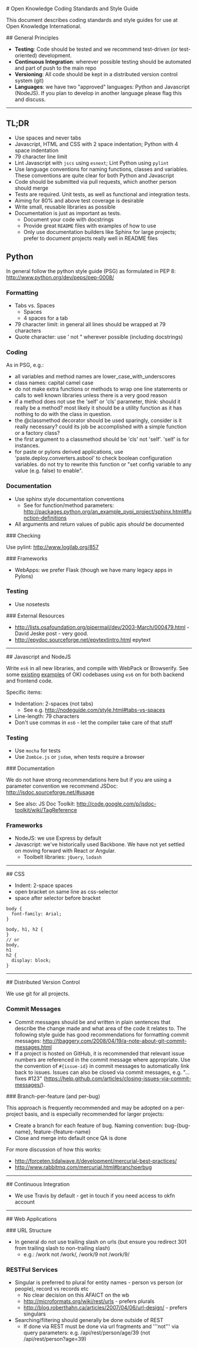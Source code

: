 # Open Knowledge Coding Standards and Style Guide

This document describes coding standards and style guides for use at Open Knowledge International.

## General Principles

* **Testing**: Code should be tested and we recommend test-driven (or test-oriented) development.
* **Continuous Integration**: wherever possible testing should be automated and part of push to the main repo
* **Versioning**: All code should be kept in a distributed version control system (git)
* **Languages**: we have two "approved" languages: Python and Javascript (NodeJS). If you plan to develop in another language please flag this and discuss.

----

## TL;DR

* Use spaces and never tabs
* Javascript, HTML and CSS with 2 space indentation; Python with 4 space indentation
* 79 character line limit
* Lint Javascript with `jscs` using `esnext`; Lint Python using `pylint`
* Use language conventions for naming functions, classes and variables. These conventions are quite clear for both Python and Javascript
* Code should be submitted via pull requests, which another person should merge
* Tests are required. Unit tests, as well as functional and integration tests.
* Aiming for 80% and above test coverage is desirable
* Write small, reusable libraries as possible
* Documentation is just as important as tests.
  * Document your code with docstrings
  * Provide great `README` files with examples of how to use
  * Only use documentation builders like Sphinx for large projects; prefer to document projects really well in README files

## Python

In general follow the python style guide (PSG) as formulated in PEP 8: http://www.python.org/dev/peps/pep-0008/

### Formatting

* Tabs vs. Spaces
  * Spaces
  * 4 spaces for a tab
* 79 character limit: in general all lines should be wrapped at 79 characters
* Quote character: use ' not " wherever possible (including docstrings)

### Coding

As in PSG, e.g.:

* all variables and method names are lower_case_with_underscores
* class names: capital camel case
* do not make extra functions or methods to wrap one line statements or calls to well known libraries unless there is a very good reason
* if a method does not use the 'self' or 'cls' parameter, think: should it really be a method? most likely it should be a utility function as it has nothing to do with the class in question.
* the @classmethod decorator should be used sparingly, consider is it really necessary? could its job be accomplished with a simple function or a factory class?
* the first argument to a classmethod should be 'cls' not 'self'. 'self' is for instances.
* for paste or pylons derived applications, use 'paste.deploy.converters.asbool' to check boolean configuration variables. do not try to rewrite this function or "set config variable to any value (e.g. false) to enable".

### Documentation

* Use sphinx style documentation conventions
  * See for function/method parameters: http://packages.python.org/an_example_pypi_project/sphinx.html#function-definitions
* All arguments and return values of public apis *should* be documented

### Checking

Use pylint: http://www.logilab.org/857

### Frameworks

* WebApps: we prefer Flask (though we have many legacy apps in Pylons)

### Testing

* Use nosetests

### External Resources

* http://lists.osafoundation.org/pipermail/dev/2003-March/000479.html - David Jeske post - very good.
* http://epydoc.sourceforge.net/epytextintro.html epytext

----

## Javascript and NodeJS

Write `es6` in all new libraries, and compile with WebPack or Browserify. See some [existing](https://github.com/okfn/gobetween) [examples](https://github.com/okfn/spend-publishing-dashboard) of OKI codebases using `es6` on for both backend and frontend code.

Specific items:

* Indentation: 2-spaces (not tabs)
  * See e.g. http://nodeguide.com/style.html#tabs-vs-spaces
* Line-length: 79 characters
* Don't use commas in `es6` - let the compiler take care of that stuff

### Testing

* Use `mocha` for tests
* Use `Zombie.js` or `jsdom`, when tests require a browser

### Documentation

We do not have strong recommendations here but if you are using a parameter convention we recommend JSDoc: http://jsdoc.sourceforge.net/#usage

* See also: JS Doc Toolkit: http://code.google.com/p/jsdoc-toolkit/wiki/TagReference

### Frameworks

* NodeJS: we use Express by default
* Javascript: we've historically used Backbone. We have not yet settled on moving forward with React or Angular.
  * Toolbelt libraries: `jQuery`, `lodash`

----

## CSS

* Indent: 2-space spaces
* open bracket on same line as css-selector
* space after selector before bracket


```
body {
  font-family: Arial;
}

body, h1, h2 {
}
// or
body,
h1
h2 {
  display: block;
}
```

----

## Distributed Version Control

We use git for all projects.

### Commit Messages

* Commit messages should be and written in plain sentences that describe the change made and what area of the code it relates to. The following style guide has good recommendations for formatting commit messages: http://tbaggery.com/2008/04/19/a-note-about-git-commit-messages.html
* If a project is hosted on GitHub, it is recommended that relevant issue numbers are referenced in the commit message where appropriate. Use the convention of `#{issue-id}` in commit messages to automatically link back to issues. Issues can also be closed via commit messages, e.g. "... fixes #123" (https://help.github.com/articles/closing-issues-via-commit-messages/).

### Branch-per-feature (and per-bug)

This approach is frequently recommended and may be adopted on a per-project
basis, and is especially recommended for larger projects:

* Create a branch for each feature of bug. Naming convention: bug-{bug-name}, feature-{feature-name}
* Close and merge into default once QA is done

For more discussion of how this works:

* http://forceten.tidalwave.it/development/mercurial-best-practices/
* http://www.rabbitmq.com/mercurial.html#branchperbug

----

## Continuous Integration

* We use Travis by default - get in touch if you need access to okfn account

----

## Web Applications

### URL Structure

* In general do not use trailing slash on urls (but ensure you redirect 301 from trailing slash to non-trailing slash)
  * e.g.: /work not /work/, /work/9 not /work/9/

### RESTFul Services

* Singular is preferred to plural for entity names - person vs person (or people), record vs records etc
  * No clear decision on this AFAICT on the wb
  * http://microformats.org/wiki/rest/urls - prefers plurals
  * http://blog.roberthahn.ca/articles/2007/04/06/url-design/ - prefers singulars
* Searching/filtering should generally be done outside of REST
  * If done via REST must be done via url fragments and '''not''' via query parameters: e.g. /api/rest/person/age/39 (not /api/rest/person?age=39)
